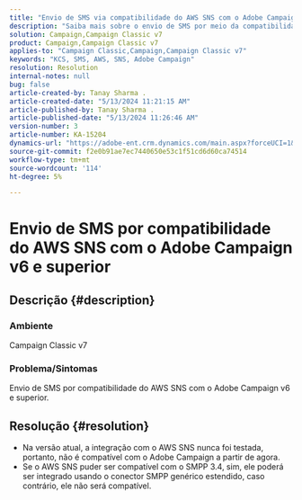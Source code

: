 ```yaml
---
title: "Envio de SMS via compatibilidade do AWS SNS com o Adobe Campaign v6 e superior"
description: "Saiba mais sobre o envio de SMS por meio da compatibilidade do AWS SNS com o Adobe Campaign v6 e superior."
solution: Campaign,Campaign Classic v7
product: Campaign,Campaign Classic v7
applies-to: "Campaign Classic,Campaign,Campaign Classic v7"
keywords: "KCS, SMS, AWS, SNS, Adobe Campaign"
resolution: Resolution
internal-notes: null
bug: false
article-created-by: Tanay Sharma .
article-created-date: "5/13/2024 11:21:15 AM"
article-published-by: Tanay Sharma .
article-published-date: "5/13/2024 11:26:46 AM"
version-number: 3
article-number: KA-15204
dynamics-url: "https://adobe-ent.crm.dynamics.com/main.aspx?forceUCI=1&pagetype=entityrecord&etn=knowledgearticle&id=551818e7-1a11-ef11-9f8a-6045bd02b206"
source-git-commit: f2e0b91ae7ec7440650e53c1f51cd6d60ca74514
workflow-type: tm+mt
source-wordcount: '114'
ht-degree: 5%

---
```


# Envio de SMS por compatibilidade do AWS SNS com o Adobe Campaign v6 e superior

## Descrição {#description}


### Ambiente

Campaign Classic v7

### Problema/Sintomas

Envio de SMS por compatibilidade do AWS SNS com o Adobe Campaign v6 e superior.


## Resolução {#resolution}


- Na versão atual, a integração com o AWS SNS nunca foi testada, portanto, não é compatível com o Adobe Campaign a partir de agora.
- Se o AWS SNS puder ser compatível com o SMPP 3.4, sim, ele poderá ser integrado usando o conector SMPP genérico estendido, caso contrário, ele não será compatível.

